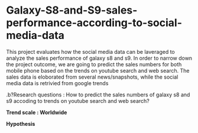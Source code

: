 # Galaxy-S8-and-S9-sales-performance-according-to-social-media-data

This project evaluates how the social media data can be laveraged to analyze the sales performance of galaxy s8 and s9. In order to narrow down the project outcome, we are going to predict the sales numbers for both mobile phone based on the trends on youtube search and web search. The sales data is eloborated from several news/snapshots, while the social media data is retrivied from google trends


.b?Research questions : How to predict the sales numbers of galaxy s8 and s9 accoding to trends on youtube search and web search?<b>


Trend scale : Worldwide

Hypothesis 
